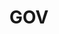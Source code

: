 ---
title: "GOV"
slug: "gov"
description: "Collaborate with government agencies on codes, data, information, policies, and open government efforts."
---